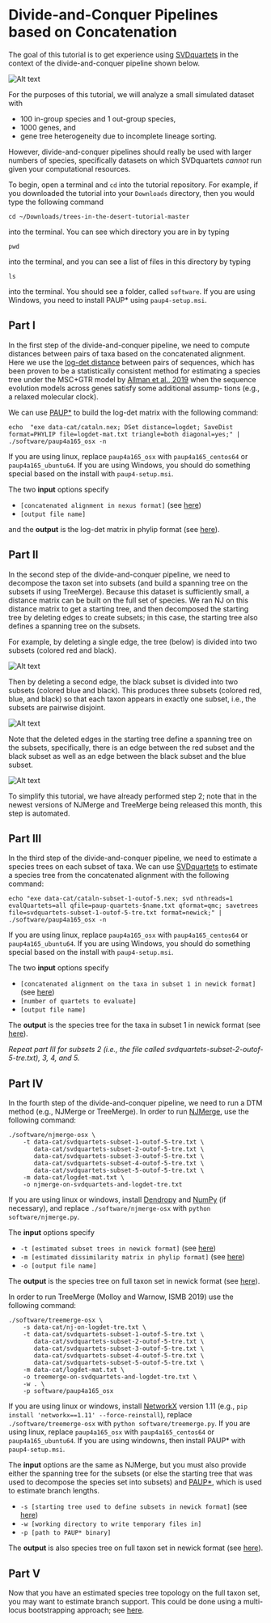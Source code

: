 Divide-and-Conquer Pipelines based on Concatenation
===================================================
The goal of this tutorial is to get experience using [SVDquartets](https://academic.oup.com/bioinformatics/article/30/23/3317/206559) in the context of the divide-and-conquer pipeline shown below.

![Alt text](images/dtm-pipeline.png)


For the purposes of this tutorial, we will analyze a small simulated dataset with 
+ 100 in-group species and 1 out-group species,
+ 1000 genes, and
+ gene tree heterogeneity due to incomplete lineage sorting.

However, divide-and-conquer pipelines should really be used with larger numbers of species, specifically datasets on which SVDquartets *cannot* run given your computational resources.


To begin, open a terminal and `cd` into the tutorial repository. For example, if you downloaded the tutorial into your `Downloads` directory, then you would type the following command
```
cd ~/Downloads/trees-in-the-desert-tutorial-master
```
into the terminal. You can see which directory you are in by typing
```
pwd
```
into the terminal, and you can see a list of files in this directory by typing
```
ls
```
into the terminal. You should see a folder, called `software`. If you are using Windows, you need to install PAUP* using `paup4-setup.msi`.


Part I
------
In the first step of the divide-and-conquer pipeline, we need to compute distances between pairs of taxa based on the concatenated alignment. Here we use the [log-det distance](https://www.sciencedirect.com/science/article/pii/0893965994900248) between pairs of sequences, which has been proven to be a statistically consistent method for estimating a species tree under the MSC+GTR model by [Allman et al., 2019](https://epubs.siam.org/doi/abs/10.1137/18M1194134) when the sequence evolution models across genes satisfy some additional assump- tions (e.g., a relaxed molecular clock). 

We can use [PAUP*](https://paup.phylosolutions.com) to build the log-det matrix with the following command:

```
echo  "exe data-cat/cataln.nex; DSet distance=logdet; SaveDist format=PHYLIP file=logdet-mat.txt triangle=both diagonal=yes;" | ./software/paup4a165_osx -n
```

If you are using linux, replace `paup4a165_osx` with `paup4a165_centos64` or `paup4a165_ubuntu64`. If you are using Windows, you should do something special based on the install with `paup4-setup.msi`.

The two **input** options specify
+ `[concatenated alignment in nexus format]` (see [here](data-cat/cataln.nex))
+ `[output file name]`

and the **output** is the log-det matrix in phylip format (see [here](data-cat/logdet-mat.txt)).


Part II
-------
In the second step of the divide-and-conquer pipeline, we need to decompose the taxon set into subsets (and build a spanning tree on the subsets if using TreeMerge). Because this dataset is sufficiently small, a distance matrix can be built on the full set of species. We ran NJ on this distance matrix to get a starting tree, and then decomposed the starting tree by deleting edges to create subsets; in this case, the starting tree also defines a spanning tree on the subsets.


For example, by deleting a single edge, the tree (below) is divided into two subsets (colored red and black).

![Alt text](images/decomp-2.png)

Then by deleting a second edge, the black subset is divided into two subsets (colored blue and black). This produces three subsets (colored red, blue, and black) so that each taxon appears in exactly one subset, i.e., the subsets are pairwise disjoint.

![Alt text](images/decomp-3.png)

Note that the deleted edges in the starting tree define a spanning tree on the subsets, specifically, there is an edge between the red subset and the black subset as well as an edge between the black subset and the blue subset.

![Alt text](images/decomp-4.png)


To simplify this tutorial, we have already performed step 2; note that in the newest versions of NJMerge and TreeMerge being released this month, this step is automated.


Part III
--------
In the third step of the divide-and-conquer pipeline, we need to estimate a species trees on each subset of taxa. We can use [SVDquartets](https://academic.oup.com/bioinformatics/article/30/23/3317/206559) to estimate a species tree from the concatenated alignment with the following command:
```
echo "exe data-cat/cataln-subset-1-outof-5.nex; svd nthreads=1 evalQuartets=all qfile=paup-quartets-$name.txt qformat=qmc; savetrees file=svdquartets-subset-1-outof-5-tre.txt format=newick;" | ./software/paup4a165_osx -n
```

If you are using linux, replace `paup4a165_osx` with `paup4a165_centos64` or `paup4a165_ubuntu64`. If you are using Windows, you should do something special based on the install with `paup4-setup.msi`.

The two **input** options specify
+ `[concatenated alignment on the taxa in subset 1 in newick format]` (see [here](data/cataln-subset-1-outof-5.nex))
+ `[number of quartets to evaluate]`
+ `[output file name]`

The **output** is the species tree for the taxa in subset 1 in newick format (see [here](data-cat/svdquartets-subset-1-outof-5-tre.txt)).

*Repeat part III for subsets 2 (i.e., the file called svdquartets-subset-2-outof-5-tre.txt), 3, 4, and 5.*


Part IV
-------
In the fourth step of the divide-and-conquer pipeline, we need to run a DTM method (e.g., NJMerge or TreeMerge). In order to run [NJMerge](https://link.springer.com/chapter/10.1007%2F978-3-030-00834-5_15), use the following command:

```
./software/njmerge-osx \
    -t data-cat/svdquartets-subset-1-outof-5-tre.txt \
       data-cat/svdquartets-subset-2-outof-5-tre.txt \
       data-cat/svdquartets-subset-3-outof-5-tre.txt \
       data-cat/svdquartets-subset-4-outof-5-tre.txt \
       data-cat/svdquartets-subset-5-outof-5-tre.txt \
    -m data-cat/logdet-mat.txt \
    -o njmerge-on-svdquartets-and-logdet-tre.txt
```

If you are using linux or windows, install [Dendropy](https://dendropy.org) and [NumPy](http://www.numpy.org) (if necessary), and replace `./software/njmerge-osx` with `python software/njmerge.py`.


The **input** options specify
+ `-t [estimated subset trees in newick format]` (see [here](data-cat/svdquartets-subset-1-outof-4-tre.txt))
+ `-m [estimated dissimilarity matrix in phylip format]` (see [here](data/logdet-mat.txt))
+ `-o [output file name]`

The **output** is the species tree on full taxon set in newick format (see [here](data-cat/njmerge-on-svdquartets-and-logdet-tre.txt)).

In order to run TreeMerge (Molloy and Warnow, ISMB 2019) use the following command:
```
./software/treemerge-osx \
    -s data-cat/nj-on-logdet-tre.txt \
    -t data-cat/svdquartets-subset-1-outof-5-tre.txt \
       data-cat/svdquartets-subset-2-outof-5-tre.txt \
       data-cat/svdquartets-subset-3-outof-5-tre.txt \
       data-cat/svdquartets-subset-4-outof-5-tre.txt \
       data-cat/svdquartets-subset-5-outof-5-tre.txt \
    -m data-cat/logdet-mat.txt \
    -o treemerge-on-svdquartets-and-logdet-tre.txt \
    -w . \
    -p software/paup4a165_osx
```

If you are using linux or windows, install [NetworkX](https://networkx.github.io) version 1.11 (e.g., `pip install 'networkx==1.11' --force-reinstall`), replace `./software/treemerge-osx` with `python software/treemerge.py`. If you are using linux, replace `paup4a165_osx` with `paup4a165_centos64` or `paup4a165_ubuntu64`. If you are using windowns, then install PAUP* with `paup4-setup.msi`.

The **input** options are the same as NJMerge, but you must also provide either the spanning tree for the subsets (or else the starting tree that was used to decompose the species set into subsets) and [PAUP*](http://phylosolutions.com/paup-test/), which is used to estimate branch lengths.
+ `-s [starting tree used to define subsets in newick format]` (see [here](data-cat/nj-on-logdet-tre.txt))
+ `-w [working directory to write temporary files in]`
+ `-p [path to PAUP* binary]`

The **output** is also species tree on full taxon set in newick format (see [here](data-cat/treemerge-on-svdquartets-and-logdet-tre.txt)).


Part V
------
Now that you have an estimated species tree topology on the full taxon set, you may want to estimate branch support. This could be done using a multi-locus bootstrapping approach; see [here](https://github.com/smirarab/multi-locus-bootstrapping).
